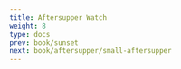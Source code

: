 ```yaml
---
title: Aftersupper Watch
weight: 8
type: docs
prev: book/sunset
next: book/aftersupper/small-aftersupper
---
```

